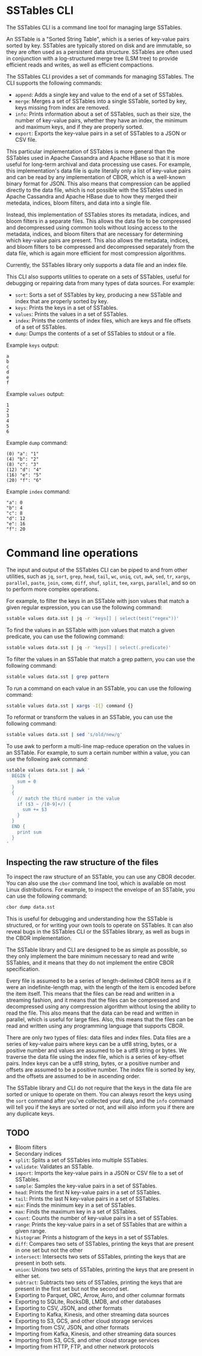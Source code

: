 # SSTables CLI

The SSTables CLI is a command line tool for managing large SSTables.

An SSTable is a "Sorted String Table", which is a series of key-value pairs
sorted by key. SSTables are typically stored on disk and are immutable, so
they are often used as a persistent data structure. SSTables
are often used in conjunction with a log-structured merge tree (LSM tree) to
provide efficient reads and writes, as well as efficient compactions.

The SSTables CLI provides a set of commands for managing SSTables. The CLI
supports the following commands:

- `append`: Adds a single key and value to the end of a set of SSTables.
- `merge`: Merges a set of SSTables into a single SSTable, sorted by key, keys missing from index are removed.
- `info`: Prints information about a set of SSTables, such as their size, the
  number of key-value pairs, whether they have an index, the minimum and maximum keys, and
  if they are properly sorted.
- `export`: Exports the key-value pairs in a set of SSTables to a JSON or CSV file.

This particular implementation of SSTables is more general than the SSTables
used in Apache Cassandra and Apache HBase so that it is more useful for long-term
archival and data processing use cases. For example, this implementation's data
file is quite literally only a list of key-value pairs and can be read by any
implementation of CBOR, which is a well-known binary format for JSON. This also
means that compression can be applied directly to the data file, which is not
possible with the SSTables used in Apache Cassandra and Apache HBase due to
how they merged their metedata, indices, bloom filters, and data into a single
file.

Instead, this implementation of SSTables stores its metadata, indices, and bloom
filters in a separate files. This allows the data file to be compressed and
decompressed using common tools without losing access to the metadata, indices,
and bloom filters that are necessary for determining which key-value pairs are
present. This also allows the metadata, indices, and bloom filters to
be compressed and decompressed separately from the data file, which is again
more efficient for most compression algorithms.

Currently, the SSTables library only supports a data file and an index file.

This CLI also supports utilities to operate on a sets of SSTables, useful
for debugging or repairing data from many types of data sources. For example:

- `sort`: Sorts a set of SSTables by key, producing a new SSTable and index that
  are properly sorted by key.
- `keys`: Prints the keys in a set of SSTables.
- `values`: Prints the values in a set of SSTables.
- `index`: Prints the contents of index files, which are keys and file offsets of a set of SSTables.
- `dump`: Dumps the contents of a set of SSTables to stdout or a file.

Example `keys` output:

```
a
b
c
d
e
f
```

Example `values` output:

```
1
2
3
4
5
6
```

Example `dump` command:

```
(0) "a": "1"
(4) "b": "2"
(8) "c": "3"
(12) "d": "4"
(16) "e": "5"
(20) "f": "6"
```

Example `index` command:

```
"a": 0
"b": 4
"c": 8
"d": 12
"e": 16
"f": 20
```

# Command line operations

The input and output of the SSTables CLI can be piped to and from other
utilities, such as `jq`, `sort`, `grep`, `head`, `tail`, `wc`, `uniq`, `cut`,
`awk`, `sed`, `tr`, `xargs`, `parallel`, `paste`, `join`, `comm`, `diff`,
`shuf`, `split`, `tee`, `xargs`, `parallel`, and so on to perform more complex
operations.

For example, to filter the keys in an SSTable with json values that match a given
regular expression, you can use the following command:

```bash
sstable values data.sst | jq -r 'keys[] | select(test("regex"))'
```

To find the values in an SSTable with json values that match a given predicate, you can use the
following command:

```bash
sstable values data.sst | jq -r 'keys[] | select(.predicate)'
```

To filter the values in an SSTable that match a grep pattern, you can use the
following command:

```bash
sstable values data.sst | grep pattern
```

To run a command on each value in an SSTable, you can use the following
command:

```bash
sstable values data.sst | xargs -I{} command {}
```

To reformat or transform the values in an SSTable, you can use the following
command:

```bash
sstable values data.sst | sed 's/old/new/g'
```

To use awk to perform a multi-line map-reduce operation on the values in an
SSTable. For example, to sum a certain number within a value, you can use
the following awk command:

```bash
sstable values data.sst | awk '
  BEGIN {
    sum = 0
  }
  {
    // match the third number in the value
    if ($3 ~ /[0-9]+/) {
      sum += $3
    }
  }
  END {
    print sum
  }
'
```

## Inspecting the raw structure of the files

To inspect the raw structure of an SSTable, you can use any CBOR decoder. You
can also use the `cbor` command line tool, which is available on most Linux
distributions. For example, to inspect the envelope of an SSTable, you can use
the following command:

```bash
cbor dump data.sst
```

This is useful for debugging and understanding how the SSTable is structured, or
for writing your own tools to operate on SSTables. It can also reveal bugs in
the SSTables CLI or the SSTables library, as well as bugs in the CBOR
implementation.

The SSTable library and CLI are designed to be as simple as possible, so they
only implement the bare minimum necessary to read and write SSTables, and it
means that they do not implement the entire CBOR specification.

Every file is assumed to be a series of length-delimited CBOR items as if
it were an indefinite-length map, with the length of the item is encoded
before the item itself. This means that the files can be read and written in a streaming
fashion, and it means that the files can be compressed and decompressed using any compression
algorithm without losing the ability to read the file. This also means that the data
can be read and written in parallel, which is useful for large files. Also,
this means that the files can be read and written using any programming
language that supports CBOR.

There are only two types of files: data files and index files. Data files are a series of
key-value pairs where keys can be a utf8 string, bytes, or a positive number and values are
assumed to be a utf8 string or bytes. We traverse the data file using the index file, which
is a series of key-offset pairs. Index keys can be a utf8 string, bytes, or a positive number
and offsets are assumed to be a positive number. The index file is sorted by key, and the
offsets are assumed to be in ascending order.

The SSTable library and CLI do not require that the keys in the data file are
sorted or unique to operate on them. You can always resort the keys
using the `sort` command after you've collected your data, and the `info`
command will tell you if the keys are sorted or not, and will also inform you if
there are any duplicate keys.

## TODO

- Bloom filters
- Secondary indices
- `split`: Splits a set of SSTables into multiple SSTables.
- `validate`: Validates an SSTable.
- `import`: Imports the key-value pairs in a JSON or CSV file to a set of SSTables.
- `sample`: Samples the key-value pairs in a set of SSTables.
- `head`: Prints the first N key-value pairs in a set of SSTables.
- `tail`: Prints the last N key-value pairs in a set of SSTables.
- `min`: Finds the minimum key in a set of SSTables.
- `max`: Finds the maximum key in a set of SSTables.
- `count`: Counts the number of key-value pairs in a set of SSTables.
- `range`: Prints the key-value pairs in a set of SSTables that are within a
  given range.
- `histogram`: Prints a histogram of the keys in a set of SSTables.
- `diff`: Compares two sets of SSTables, printing the keys that are present in
  one set but not the other
- `intersect`: Intersects two sets of SSTables, printing the keys that are
  present in both sets.
- `union`: Unions two sets of SSTables, printing the keys that are present in
  either set.
- `subtract`: Subtracts two sets of SSTables, printing the keys that are
  present in the first set but not the second set.
- Exporting to Parquet, ORC, Arrow, Avro, and other columnar formats
- Exporting to SQLite, RocksDB, LMDB, and other databases
- Exporting to CSV, JSON, and other formats
- Exporting to Kafka, Kinesis, and other streaming data sources
- Exporting to S3, GCS, and other cloud storage services
- Importing from CSV, JSON, and other formats
- Importing from Kafka, Kinesis, and other streaming data sources
- Importing from S3, GCS, and other cloud storage services
- Importing from HTTP, FTP, and other network protocols
